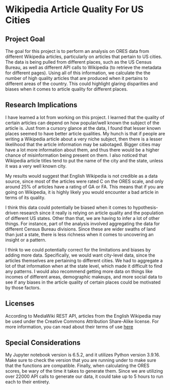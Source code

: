 # Wikipedia Article Quality For US Cities

## Project Goal

The goal for this project is to perform an analysis on ORES data from different Wikipedia articles, particularly on articles that pertain to US cities. The data is being pulled from different places, such as the US Census Bureau, as well as different API calls to Wikipedia (to retrieve the metadata for different pages). Using all of this information, we calculate the the number of high quality articles that are produced when it pertains to different areas of the country. This could highlight glaring disparities and biases when it comes to article quality for different places.

## Research Implications

I have learned a lot from working on this project. I learned that the quality of certain articles can depend on how popular/well known the subject of the article is. Just from a cursory glance at the data, I found that lesser known places seemed to have better article qualities. My hunch is that if people are writing a Wikipedia article about a very niche subject, then there is a lesser likelihood that the article information may be sabotaged. Bigger cities may have a lot more information about them, and thus there would be a higher chance of misinformation being present on them. I also noticed that Wikipedia article titles tend to put the name of the city and the state, unless it was a very well known city.

My results would suggest that English Wikipedia is not credible as a data source, since most of the articles were rated C on the ORES scale, and only around 
25% of articles have a rating of GA or FA. This means that if you are going on Wikipedia, it is highly likely you would encounter a bad article in terms of its quality.

I think this data could potentially be biased when it comes to hypothesis-driven research since it really is relying on article quality and the population of different US states. Other than that, we are having to infer a lot of other things. For instance, part of the analysis involved aggregating the data for different Census Bureau divisions. Since these are wider swaths of land than just a state, there is less richness when it comes to uncovering an insight or a pattern.

I think to we could potentially correct for the limitations and biases by adding more data. Specifically, we would want city-level data, since the articles themselves are pertaining to different cities. We had to aggregate a lot of that information when at the state level, which made it difficult to find any patterns. I would also recommend getting more data on things like incomes of different areas, demographic makeups, and more social data to see if any biases in the article quality of certain places could be motivated by those factors.

## Licenses

According to MediaWiki REST API, articles from the English Wikipedia may be used under the Creative Commons Attribution Share-Alike license. For more information, you can read about their terms of use [here](https://www.mediawiki.org/wiki/API:REST_API#Terms_and_conditions)

## Special Considerations
My Jupyter notebook version is 6.5.2, and it utilizes Python version 3.9.16. Make sure to check the version that you are running under to make sure that the functions are compatible.
Finally, when calculating the ORES scores, be wary of the time it takes to generate them. Since we are utilizing over 22000 API calls to generate our data, it could take up to 5 hours to run each to their entirety.